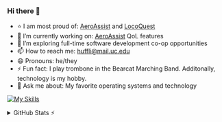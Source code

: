 ### Hi there 👋

- ⭐ I am most proud of: [AeroAssist](https://github.com/lh1207/AeroAssist/) and [LocoQuest](https://www.github.com/lh1207/LocoQuest)
- 🌱 I’m currently working on: [AeroAssist](https://github.com/lh1207/AeroAssist/) QoL features
- 🤔 I’m exploring full-time software development co-op opportunities
- 📫 How to reach me: huffli@mail.uc.edu
- 😄 Pronouns: he/they
- ⚡ Fun fact: I play trombone in the Bearcat Marching Band. Additonally, technology is my hobby.
- 💬 Ask me about: My favorite operating systems and technology

[![My Skills](https://skillicons.dev/icons?i=cs,dotnet,sqlite,java,spring,kotlin,htmx,html,css,bootstrap,js,nodejs,arch,linux,bash,python,powershell,docker&perline=6)](https://skillicons.dev)

<details>
  <summary>GitHub Stats ⚡</summary>
  
  <a href="#">![Github stats](https://github-readme-stats.vercel.app/api?username=lh1207&bg_color=1e1e2e&text_color=cdd6f4&icon_color=cba6f7&title_color=94e2d5&count_private=true&hide_border=true&line_height=20)</a>
  <a href="#">![Top Langs](https://github-readme-stats.vercel.app/api/top-langs/?username=lh1207&layout=compact&bg_color=1e1e2e&text_color=cdd6f4&icon_color=cba6f7&title_color=94e2d5&count_private=true&hide_border=true)</a>
</details>
